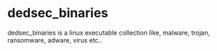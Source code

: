# dedsec_binaries
dedsec_binaries is a linux executable collection like, malware, trojan, ransomware, adware, virus etc..
